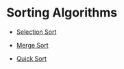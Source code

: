 # Sorting Algorithms


* [Selection Sort](https://github.com/369geofreeman/machine-learning-algorithms-and-data-structures/blob/main/Data-Structures/sorting_algorithms/selection_sort.py)

* [Merge Sort](https://github.com/369geofreeman/machine-learning-algorithms-and-data-structures/blob/main/Data-Structures/sorting_algorithms/merge_sort.py)

* [Quick Sort](https://github.com/369geofreeman/machine-learning-algorithms-and-data-structures/blob/main/Data-Structures/sorting_algorithms/quick_sort.py)

